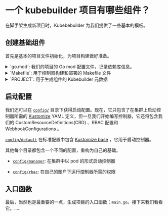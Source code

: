 # 一个 kubebuilder 项目有哪些组件？

在脚手架生成新项目时，Kubebebuilder 为我们提供了一些基本的模板。

## 创建基础组件

首先是基本的项目文件初始化，为项目构建做好准备。

<details> <summary>`go.mod`: 我们的项目的 Go mod 配置文件，记录依赖库信息。</summary>

```go
{{#include ./testdata/project/go.mod}}
```
</details>

<details><summary>`Makefile`: 用于控制器构建和部署的 Makefile 文件</summary>

```makefile
{{#include ./testdata/project/Makefile}}
```
</details>

<details><summary>`PROJECT`: 用于生成组件的 Kubebuilder 元数据</summary>

```yaml
{{#include ./testdata/project/PROJECT}}
```
</details>

## 启动配置

我们还可以在 [`config/`](https://github.com/kubernetes-sigs/kubebuilder/tree/master/docs/book/src/cronjob-tutorial/testdata/project/config) 目录下获得启动配置。现在，它只包含了在集群上启动控制器所需的 [Kustomize](https://sigs.k8s.io/kustomize) YAML 定义，但一旦我们开始编写控制器，它还将包含我们的 CustomResourceDefinitions(CRD) 、RBAC 配置和 WebhookConfigurations 。

[`config/default`](https://github.com/kubernetes-sigs/kubebuilder/tree/master/docs/book/src/cronjob-tutorial/testdata/project/config/default) 在标准配置中包含 [Kustomize base](https://github.com/kubernetes-sigs/kubebuilder/blob/master/docs/book/src/cronjob-tutorial/testdata/project/config/default/kustomization.yaml) ，它用于启动控制器。

其他每个目录都包含一个不同的配置，重构为自己的基础。

- [`config/manager`](https://github.com/kubernetes-sigs/kubebuilder/tree/master/docs/book/src/cronjob-tutorial/testdata/project/config/manager): 在集群中以 pod 的形式启动控制器

- [`config/rbac`](https://github.com/kubernetes-sigs/kubebuilder/tree/master/docs/book/src/cronjob-tutorial/testdata/project/config/rbac): 在自己的账户下运行控制器所需的权限

## 入口函数

最后，当然也是最重要的一点，生成项目的入口函数：`main.go`。接下来我们看看它。.....

